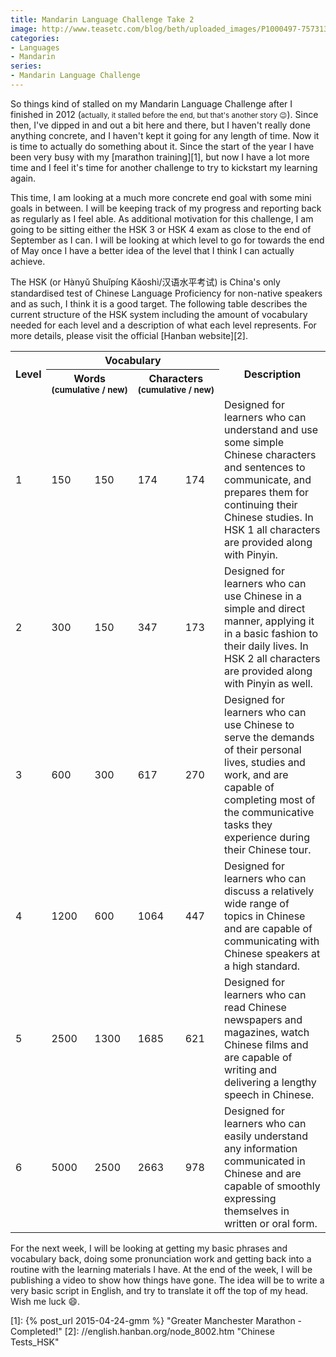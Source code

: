 ```yaml
---
title: Mandarin Language Challenge Take 2
image: http://www.teasetc.com/blog/beth/uploaded_images/P1000497-757313.JPG
categories:
- Languages
- Mandarin
series:
- Mandarin Language Challenge
---
```


So things kind of stalled on my Mandarin Language Challenge after I finished in 2012 (<small>actually, 
it stalled before the end, but that's another story :wink:</small>). Since then, I've dipped in and
out a bit here and there, but I haven't really done anything concrete, and I haven't kept it going
for any length of time. Now it is time to actually do something about it. Since the start of the
year I have been very busy with my [marathon training][1], but now I have a lot more time and I feel
it's time for another challenge to try to kickstart my learning again. 

This time, I am looking at a much more concrete end goal with some mini goals in between. I will be
keeping track of my progress and reporting back as regularly as I feel able. As additional motivation
for this challenge, I am going to be sitting either the HSK 3 or HSK 4 exam as close to the end of
September as I can. I will be looking at which level to go for towards the end of May once I have a
better idea of the level that I think I can actually achieve.

The HSK (or Hànyǔ Shuǐpíng Kǎoshì/汉语水平考试) is China's only standardised test of Chinese Language
Proficiency for non-native speakers and as such, I think it is a good target. The following table
describes the current structure of the HSK system including the amount of vocabulary needed for each
level and a description of what each level represents. For more details, please visit the official
[Hanban website][2].

<table class="wikitable">
  <tr>
    <th rowspan="2">Level</th>
    <th colspan="4">Vocabulary</th>
    <th rowspan="2">Description</th>
  </tr>
  <tr>
    <th colspan="2">Words<br><small>(cumulative&nbsp;/&nbsp;new)</small></th>
    <th colspan="2">Characters<br><small>(cumulative&nbsp;/&nbsp;new)</small></th>
  </tr>
  <tr>
    <td>1</td>
    <td>150</td>
    <td>150</td>
    <td>174</td>
    <td>174</td>
    <td>Designed for learners who can understand and use some simple Chinese characters and
    sentences to communicate, and prepares them for continuing their Chinese studies. In HSK 1 all
    characters are provided along with Pinyin.</td>
  </tr>
  <tr>
    <td>2</td>
    <td>300</td>
    <td>150</td>
    <td>347</td>
    <td>173</td>
    <td>Designed for learners who can use Chinese in a simple and direct manner, applying it in a
    basic fashion to their daily lives. In HSK 2 all characters are provided along with Pinyin as
    well.</td>
  </tr>
  <tr>
    <td>3</td>
    <td>600</td>
    <td>300</td>
    <td>617</td>
    <td>270</td>
    <td>Designed for learners who can use Chinese to serve the demands of their personal lives,
    studies and work, and are capable of completing most of the communicative tasks they experience
    during their Chinese tour.</td>
  </tr>
  <tr>
    <td>4</td>
    <td>1200</td>
    <td>600</td>
    <td>1064</td>
    <td>447</td>
    <td>Designed for learners who can discuss a relatively wide range of topics in Chinese and are
    capable of communicating with Chinese speakers at a high standard.</td>
  </tr>
  <tr>
    <td>5</td>
    <td>2500</td>
    <td>1300</td>
    <td>1685</td>
    <td>621</td>
    <td>Designed for learners who can read Chinese newspapers and magazines, watch Chinese films and
    are capable of writing and delivering a lengthy speech in Chinese.</td>
  </tr>
  <tr>
    <td>6</td>
    <td>5000</td>
    <td>2500</td>
    <td>2663</td>
    <td>978</td>
    <td>Designed for learners who can easily understand any information communicated in Chinese and
    are capable of smoothly expressing themselves in written or oral form.</td>
  </tr>
</table>

For the next week, I will be looking at getting my basic phrases and vocabulary back, doing some
pronunciation work and getting back into a routine with the learning materials I have. At the end of
the week, I will be publishing a video to show how things have gone. The idea will be to write a
very basic script in English, and try to translate it off the top of my head. Wish me luck :smile:.

[1]: {% post_url 2015-04-24-gmm %} "Greater Manchester Marathon - Completed!"
[2]: //english.hanban.org/node_8002.htm "Chinese Tests_HSK"